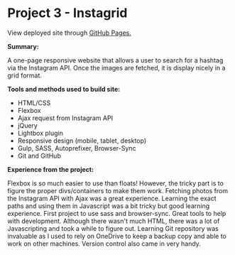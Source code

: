 # Project 3 - Instagrid

View deployed site through [GitHub Pages.](http://codejlay.github.io/project03-instagrid/)

**Summary:**

A one-page responsive website that allows a user to search for a hashtag via the Instagram API. Once the images are fetched, it is display nicely in a grid format.


**Tools and methods used to build site:**

- HTML/CSS
- Flexbox
- Ajax request from Instagram API
- jQuery
- Lightbox plugin
- Responsive design (mobile, tablet, desktop)
- Gulp, SASS, Autoprefixer, Browser-Sync
- Git and GitHub


**Experience from the project:**

Flexbox is so much easier to use than floats! However, the tricky part is to figure the proper divs/containers to make them work. Fetching photos from the Instagram API with Ajax was a great experience. Learning the exact paths and using them in Javascript was a bit tricky but good learning experience. First project to use sass and browser-sync. Great tools to help with development. Although there wasn't much HTML, there was a lot of Javascripting and took a while to figure out. Learning Git repository was invaluable as I used to rely on OneDrive to keep a backup copy and able to work on other machines. Version control also came in very handy.  